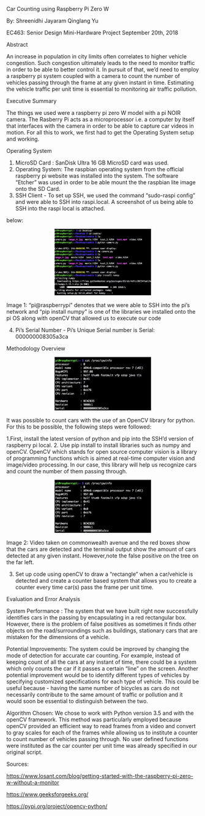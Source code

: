 Car Counting using Raspberry Pi Zero W 

By:
Shreenidhi Jayaram
Qinglang Yu

EC463: Senior Design Mini-Hardware Project 
					September 20th, 2018 

Abstract 

An increase in population in city limits often correlates to higher vehicle congestion. Such congestion ultimately leads to the need to monitor traffic in order to be able to better control it. In pursuit of that, we’d need to employ a raspberry pi system coupled with a camera to count the number of vehicles passing through the frame at any given instant in time. Estimating the vehicle traffic per unit time is essential to monitoring air traffic pollution. 


Executive Summary 

The things we used were a raspberry pi zero W model with a pi NOIR camera. The Rasberry Pi acts as a microprocessor i.e. a computer by itself that interfaces with the camera in order to be able to capture car videos in motion. For all this to work, we first had to get the Operating System setup and working. 


Operating System 

1.	MicroSD Card : SanDisk Ultra 16 GB MicroSD card was used. 
2.	Operating System: The raspbian operating system from the official raspberry pi website was installed into the system. The software “Etcher” was used in order to be able mount the the raspbian lite image onto the SD Card. 
3.  SSH Client - To set up SSH, we used the command “sudo-raspi config” and were able to SSH into raspi.local. A screenshot of us being able to SSH into the raspi local is attached.

below: 

<center><img src="./Images/screenshot_1.png" width="50%" /></center>

Image 1: “pi@raspberrypi” denotes that we were able to SSH into the pi’s network and “pip install numpy” is one of the libraries we installed onto the pi OS along with openCV that allowed us to execute our code 

4.  Pi’s Serial Number - Pi’s Unique Serial number is Serial: 000000008305a3ca

Methodology Overview 

<center><img src="./Images/screenshot_2.png" width="50%" /></center>


It was possible to count cars with the use of an OpenCV library for python. For this to be possible, the following steps were followed: 

1.First, install the latest version of python and pip into the SSH’d version of raspberry pi local. 
2. Use pip install to install libraries such as numpy and openCV. OpenCV which stands for open source computer vision is a library of programming functions which is aimed at real-time computer vision and image/video processing. In our case, this library will help us recognize cars and count the number of them passing through. 

<center><img src="./Images/screenshot_2.png" width="50%" /></center>

Image 2: Video taken on commonwealth avenue and the red boxes show that the cars are detected and the terminal output show the amount of cars detected at any given instant. However,note the false positive on the tree on the far left. 

3. Set up code using openCV to draw a “rectangle” when a car/vehicle is detected and create a counter based system that allows you to create a counter every time car(s) pass the frame per unit time. 

Evaluation and Error Analysis

System Performance : The system that we have built right now successfully identifies cars in the passing by encapsulating in a red rectangular box. However, there is the problem of false positives as sometimes it finds other objects on the road/surroundings such as buildings, stationary cars that are mistaken for the dimensions of a vehicle. 

Potential Improvements:  The system could be improved by changing the mode of detection for accurate car counting. For example, instead of keeping count of all the cars at any instant of time, there could be a system which only counts the car  if it passes a certain “line” on the screen. Another potential improvement would be to identify different types of vehicles by specifying customized specifications for each type of vehicle. This could be useful because - having the same number of bicycles as cars do not necessarily contribute to the same amount of traffic or pollution and it would soon be essential to distinguish between the two. 

Algorithm Chosen: We chose to work with Python version 3.5 and with the openCV framework. This method was particularly employed because openCV provided an efficient way to read frames from a video and convert to gray scales for each of the frames while allowing us to institute a counter to count number of vehicles passing through. No user defined functions were instituted as the car counter per unit time was already specified in our original script. 


Sources: 

https://www.losant.com/blog/getting-started-with-the-raspberry-pi-zero-w-without-a-monitor

https://www.geeksforgeeks.org/

https://pypi.org/project/opencv-python/

